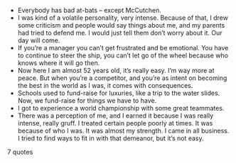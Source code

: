 - Everybody has bad at-bats – except McCutchen.
 - I was kind of a volatile personality, very intense. Because of that, I drew some criticism and people would say things about me, and my parents had tried to defend me. I would just tell them don’t worry about it. Our day will come.
 - If you’re a manager you can’t get frustrated and be emotional. You have to continue to steer the ship, you can’t let go of the wheel because who knows where it will go then.
 - Now here I am almost 52 years old, it’s really easy. I’m way more at peace. But when you’re a competitor, and you’re as intent on becoming the best in the world as I was, it comes with consequences.
 - Schools used to fund-raise for luxuries, like a trip to the water slides. Now, we fund-raise for things we have to have.
 - I got to experience a world championship with some great teammates.
 - There was a perception of me, and I earned it because I was really intense, really gruff. I treated certain people poorly at times. It was because of who I was. It was almost my strength. I came in all business. I tried to find ways to fit in with that demeanor, but it’s not easy.

7 quotes